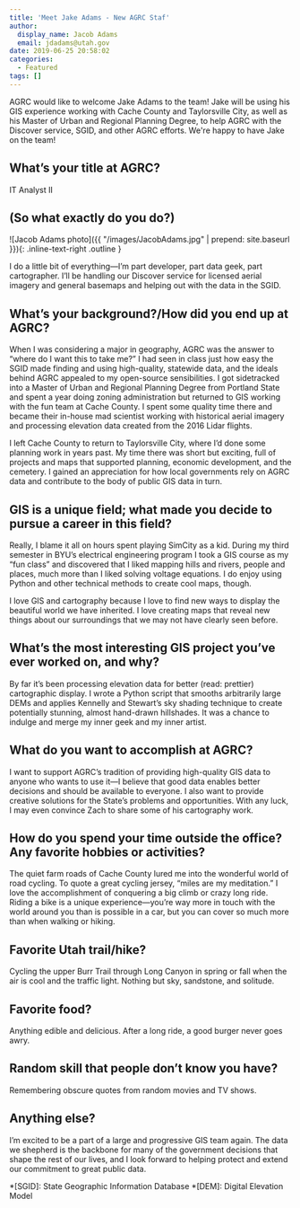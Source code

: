 ```yaml
---
title: 'Meet Jake Adams - New AGRC Staf'
author:
  display_name: Jacob Adams
  email: jdadams@utah.gov
date: 2019-06-25 20:58:02
categories:
  - Featured
tags: []
---
```


AGRC would like to welcome Jake Adams to the team! Jake will be using his GIS experience working with Cache County and Taylorsville City, as well as his Master of Urban and Regional Planning Degree, to help AGRC with the Discover service, SGID, and other AGRC efforts. We're happy to have Jake on the team! 

## What’s your title at AGRC? 

IT Analyst II

## (So what exactly do you do?)

![Jacob Adams photo]({{ "/images/JacobAdams.jpg" | prepend: site.baseurl }}){: .inline-text-right .outline }

I do a little bit of everything—I’m part developer, part data geek, part cartographer. I’ll be handling our Discover service for licensed aerial imagery and general basemaps and helping out with the data in the SGID.

## What’s your background?/How did you end up at AGRC? 

When I was considering a major in geography, AGRC was the answer to “where do I want this to take me?” I had seen in class just how easy the SGID made finding and using high-quality, statewide data, and the ideals behind AGRC appealed to my open-source sensibilities. I got sidetracked into a Master of Urban and Regional Planning Degree from Portland State and spent a year doing zoning administration but returned to GIS working with the fun team at Cache County. I spent some quality time there and became their in-house mad scientist working with historical aerial imagery and processing elevation data created from the 2016 Lidar flights.

I left Cache County to return to Taylorsville City, where I’d done some planning work in years past. My time there was short but exciting, full of projects and maps that supported planning, economic development, and the cemetery. I gained an appreciation for how local governments rely on AGRC data and contribute to the body of public GIS data in turn.

## GIS is a unique field; what made you decide to pursue a career in this field? 

Really, I blame it all on hours spent playing SimCity as a kid. During my third semester in BYU’s electrical engineering program I took a GIS course as my “fun class” and discovered that I liked mapping hills and rivers, people and places, much more than I liked solving voltage equations. I do enjoy using Python and other technical methods to create cool maps, though.

I love GIS and cartography because I love to find new ways to display the beautiful world we have inherited. I love creating maps that reveal new things about our surroundings that we may not have clearly seen before.

## What’s the most interesting GIS project you’ve ever worked on, and why? 

By far it’s been processing elevation data for better (read: prettier) cartographic display. I wrote a Python script that smooths arbitrarily large DEMs and applies Kennelly and Stewart’s sky shading technique to create potentially stunning, almost hand-drawn hillshades. It was a chance to indulge and merge my inner geek and my inner artist.

## What do you want to accomplish at AGRC? 

I want to support AGRC’s tradition of providing high-quality GIS data to anyone who wants to use it—I believe that good data enables better decisions and should be available to everyone. I also want to provide creative solutions for the State’s problems and opportunities. With any luck, I may even convince Zach to share some of his cartography work. 

## How do you spend your time outside the office? Any favorite hobbies or activities? 

The quiet farm roads of Cache County lured me into the wonderful world of road cycling. To quote a great cycling jersey, “miles are my meditation.” I love the accomplishment of conquering a big climb or crazy long ride. Riding a bike is a unique experience—you’re way more in touch with the world around you than is possible in a car, but you can cover so much more than when walking or hiking.

## Favorite Utah trail/hike? 

Cycling the upper Burr Trail through Long Canyon in spring or fall when the air is cool and the traffic light. Nothing but sky, sandstone, and solitude.

## Favorite food? 

Anything edible and delicious. After a long ride, a good burger never goes awry.

## Random skill that people don’t know you have?

Remembering obscure quotes from random movies and TV shows. 

## Anything else? 

I’m excited to be a part of a large and progressive GIS team again. The data we shepherd is the backbone for many of the government decisions that shape the rest of our lives, and I look forward to helping protect and extend our commitment to great public data.

*[SGID]: State Geographic Information Database
*[DEM]: Digital Elevation Model
